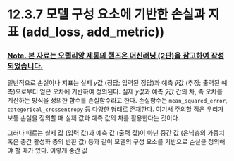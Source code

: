 # 12.3.7 모델 구성 요소에 기반한 손실과 지표 __(add_loss, add_metric))__

### <U>Note. 본 자료는 오렐리앙 제롱의 핸즈온 머신러닝 (2판)을 참고하여 작성되었습니다.</U>

일반적으로 손실이나 지표는 실제 $y$값 (정답; 입력된 정답)과 예측 $\hat{y}$값 (추정; 출력된 예측)으로부터 얻은 오차에 기반하여 정의된다. 실제 $y$값과 예측 $\hat{y}$값 간의 차, 즉 오차를 계산하는 방식을 정의한 함수를 손실함수라고 한다. 손실함수는 `mean_squared_error`, `categorical_crossentropy` 등 다양한 형태로 존재한다. 여기서 주의할 점은 우리가 보통 손실을 정의할 때 실제 값과 예측 값의 차를 활용한다는 것이다.

그러나 때로는 실제 값 (입력 값)과 예측 값 (출력 값)이 아닌 중간 값 (은닉층의 가중치 혹은 중간 활성화 층의 반환 값) 등과 같이 모델의 구성 요소를 기반으로 손실을 정의해야 할 때가 있다. 이렇게 중간 값